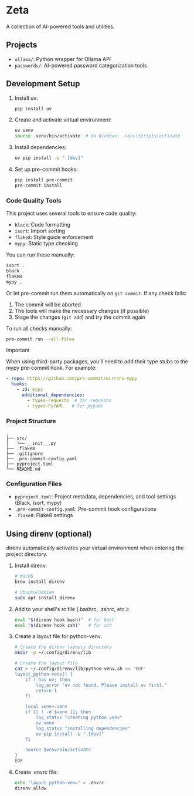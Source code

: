 # Zeta

A collection of AI-powered tools and utilities.

## Projects

- `ollama/`: Python wrapper for Ollama API
- `passwords/`: AI-powered password categorization tools

## Development Setup

1. Install uv:
    ```bash
    pip install uv
    ```

2. Create and activate virtual environment:
    ```bash
    uv venv
    source .venv/bin/activate  # On Windows: .venv\Scripts\activate
    ```

3. Install dependencies:
    ```bash
    uv pip install -e ".[dev]"
    ```

4. Set up pre-commit hooks:
    ```bash
    pip install pre-commit
    pre-commit install
    ```

### Code Quality Tools

This project uses several tools to ensure code quality:

- `black`: Code formatting
- `isort`: Import sorting
- `flake8`: Style guide enforcement
- `mypy`: Static type checking

You can run these manually:
```bash
isort .
black .
flake8
mypy .
```

Or let pre-commit run them automatically on `git commit`. If any check fails:
1. The commit will be aborted
2. The tools will make the necessary changes (if possible)
3. Stage the changes (`git add`) and try the commit again

To run all checks manually:
```bash
pre-commit run --all-files
```

> [!IMPORTANT]
> When using third-party packages, you'll need to add their type stubs to the mypy pre-commit hook. For example:
> ```yaml
> - repo: https://github.com/pre-commit/mirrors-mypy
>   hooks:
>     - id: mypy
>       additional_dependencies:
>         - types-requests  # for requests
>         - types-PyYAML   # for pyyaml
> ```

### Project Structure
```
.
├── src/
│   └── __init__.py
├── .flake8
├── .gitignore
├── .pre-commit-config.yaml
├── pyproject.toml
└── README.md
```

### Configuration Files
- `pyproject.toml`: Project metadata, dependencies, and tool settings (Black, isort, mypy)
- `.pre-commit-config.yaml`: Pre-commit hook configurations
- `.flake8`: Flake8 settings

## Using direnv (optional)

direnv automatically activates your virtual environment when entering the project directory.

1. Install direnv:
    ```bash
    # macOS
    brew install direnv

    # Ubuntu/Debian
    sudo apt install direnv
    ```

2. Add to your shell's rc file (.bashrc, .zshrc, etc.):
    ```bash
    eval "$(direnv hook bash)"  # for bash
    eval "$(direnv hook zsh)"   # for zsh
    ```

3. Create a layout file for python-venv:
    ```bash
    # Create the direnv layouts directory
    mkdir -p ~/.config/direnv/lib

    # Create the layout file
    cat > ~/.config/direnv/lib/python-venv.sh << 'EOF'
    layout_python-venv() {
        if ! has uv; then
            log_error "uv not found. Please install uv first."
            return 1
        fi

        local venv=.venv
        if [[ ! -d $venv ]]; then
            log_status "creating python venv"
            uv venv
            log_status "installing dependencies"
            uv pip install -e ".[dev]"
        fi

        source $venv/bin/activate
    }
    EOF
    ```

4. Create .envrc file:
    ```bash
    echo 'layout python-venv' > .envrc
    direnv allow
    ```

